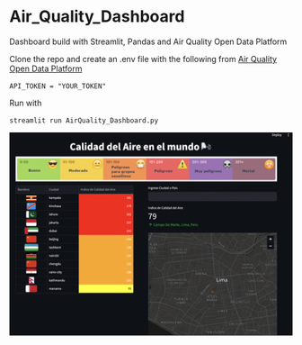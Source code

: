 # Air_Quality_Dashboard
Dashboard build with Streamlit, Pandas and Air Quality Open Data Platform

Clone the repo and create an .env file with the following from [Air Quality Open Data Platform](https://aqicn.org/data-platform/token/)

```
API_TOKEN = "YOUR_TOKEN"
```

Run with 

```
streamlit run AirQuality_Dashboard.py
```

![Dashboard](https://github.com/atejada/Air_Quality_Dashboard/blob/main/images/Dashboard.png)

